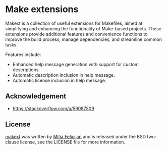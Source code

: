 # Make extensions

Makext is a collection of useful extensions for Makefiles, aimed at
simplifying and enhancing the functionality of Make-based projects. These
extensions provide additional features and convenience functions to
improve the build process, manage dependencies, and streamline common
tasks.

Features include:

- Enhanced help message generation with support for custom descriptions.
- Automatic description inclusion in help message.
- Automatic license inclusion in help message.

## Acknowledgement

- https://stackoverflow.com/a/59087509

## License

[makext](https://github.com/mitjafelicijan/makext) was written by [Mitja
Felicijan](https://mitjafelicijan.com) and is released under the BSD
two-clause license, see the LICENSE file for more information.

